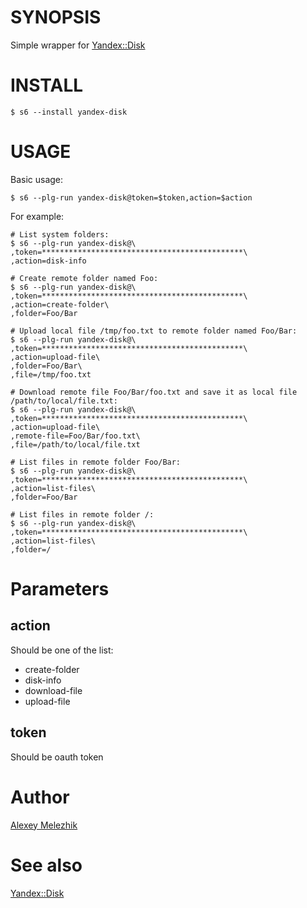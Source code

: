 # SYNOPSIS

Simple wrapper for [Yandex::Disk](https://metacpan.org/pod/Yandex::Disk)

# INSTALL

    $ s6 --install yandex-disk

# USAGE

Basic usage:

    $ s6 --plg-run yandex-disk@token=$token,action=$action

For example:

    # List system folders:
    $ s6 --plg-run yandex-disk@\
    ,token=*********************************************\
    ,action=disk-info

    # Create remote folder named Foo:
    $ s6 --plg-run yandex-disk@\
    ,token=*********************************************\
    ,action=create-folder\
    ,folder=Foo/Bar

    # Upload local file /tmp/foo.txt to remote folder named Foo/Bar:
    $ s6 --plg-run yandex-disk@\
    ,token=*********************************************\
    ,action=upload-file\
    ,folder=Foo/Bar\
    ,file=/tmp/foo.txt

    # Download remote file Foo/Bar/foo.txt and save it as local file /path/to/local/file.txt:
    $ s6 --plg-run yandex-disk@\
    ,token=*********************************************\
    ,action=upload-file\
    ,remote-file=Foo/Bar/foo.txt\
    ,file=/path/to/local/file.txt

    # List files in remote folder Foo/Bar:
    $ s6 --plg-run yandex-disk@\
    ,token=*********************************************\
    ,action=list-files\
    ,folder=Foo/Bar

    # List files in remote folder /:
    $ s6 --plg-run yandex-disk@\
    ,token=*********************************************\
    ,action=list-files\
    ,folder=/

# Parameters

## action

Should be one of the list:

- create-folder
- disk-info
- download-file
- upload-file


## token

Should be oauth token

# Author

[Alexey Melezhik](https://github.com/melezhik/)

# See also

[Yandex::Disk](https://metacpan.org/pod/Yandex::Disk)


